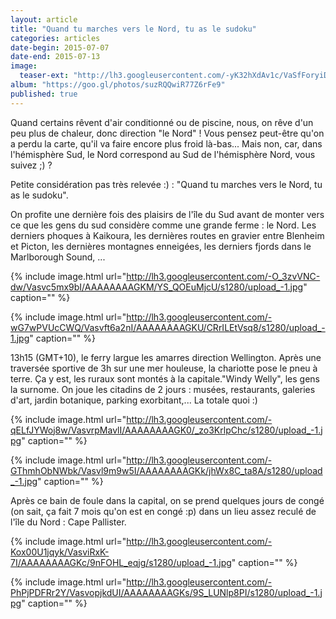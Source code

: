 ```yaml
---
layout: article
title: "Quand tu marches vers le Nord, tu as le sudoku"
categories: articles
date-begin: 2015-07-07
date-end: 2015-07-13
image: 
  teaser-ext: "http://lh3.googleusercontent.com/-yK32hXdAv1c/VaSfForyiDI/AAAAAAAAGEk/vSTxokDfdmA/s1280/upload_-1.jpg"
album: "https://goo.gl/photos/suzRQQwiR77Z6rFe9"
published: true
---
```


Quand certains rêvent d'air conditionné ou de piscine, nous, on rêve d'un peu plus de chaleur, donc direction "le Nord" ! Vous pensez peut-être qu'on a perdu la carte, qu'il va faire encore plus froid là-bas... Mais non, car, dans l'hémisphère Sud, le Nord correspond au Sud de l'hémisphère Nord, vous suivez ;) ?

Petite considération pas très relevée :) : "Quand tu marches vers le Nord, tu as le sudoku".

On profite une dernière fois des plaisirs de l'île du Sud avant de monter vers ce que les gens du sud considère comme une grande ferme : le Nord. Les derniers phoques à Kaikoura, les dernières routes en gravier entre Blenheim et Picton, les dernières montagnes enneigées, les derniers fjords dans le Marlborough Sound, ...

{% include image.html url="http://lh3.googleusercontent.com/-O_3zvVNC-dw/Vasvc5mx9bI/AAAAAAAAGKM/YS_QOEuMjcU/s1280/upload_-1.jpg" caption="" %}

{% include image.html url="http://lh3.googleusercontent.com/-wG7wPVUcCWQ/Vasvft6a2nI/AAAAAAAAGKU/CRrILEtVsq8/s1280/upload_-1.jpg" caption="" %}

13h15 (GMT+10), le ferry largue les amarres direction Wellington. Après une traversée sportive de 3h sur une mer houleuse, la chariotte pose le pneu à terre. Ça y est, les ruraux sont montés à la capitale."Windy Welly", les gens la surnome. On joue les citadins de 2 jours : musées, restaurants, galeries d'art, jardin botanique, parking exorbitant,... La totale quoi :)

{% include image.html url="http://lh3.googleusercontent.com/-qELfJYWoj8w/VasvrpMavlI/AAAAAAAAGK0/_zo3KrlpChc/s1280/upload_-1.jpg" caption="" %}

{% include image.html url="http://lh3.googleusercontent.com/-GThmhObNWbk/Vasvl9m9w5I/AAAAAAAAGKk/jhWx8C_ta8A/s1280/upload_-1.jpg" caption="" %}

Après ce bain de foule dans la capital, on se prend quelques jours de congé (on sait, ça fait 7 mois qu'on est en congé :p) dans un lieu assez reculé de l'île du Nord : Cape Pallister.

{% include image.html url="http://lh3.googleusercontent.com/-Kox00U1jqyk/VasviRxK-7I/AAAAAAAAGKc/9nFOHL_eqjg/s1280/upload_-1.jpg" caption="" %}

{% include image.html url="http://lh3.googleusercontent.com/-PhPjPDFRr2Y/VasvopjkdUI/AAAAAAAAGKs/9S_LUNlp8PI/s1280/upload_-1.jpg" caption="" %}